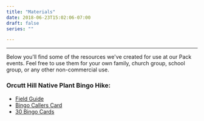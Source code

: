 ```yaml
---
title: "Materials"
date: 2018-06-23T15:02:06-07:00
draft: false
series: ""

---
```


---
Below you'll find some of the resources we've created for use at our Pack events.  Feel free to use them for your own family, church group, school group, or any other non-commercial use.

### Orcutt Hill Native Plant Bingo Hike:
 * [Field Guide](files/Orcutt_Hill_Native_Plants_Field_Guide.pdf)
 * [Bingo Callers Card](files/Orcutt_Hill_Native_Plant_Bingo_Callers_Card.pdf)
 * [30 Bingo Cards](files/Orcutt_Hill_Native_Plants_30_Bingo_Cards.pdf)
 

 
 